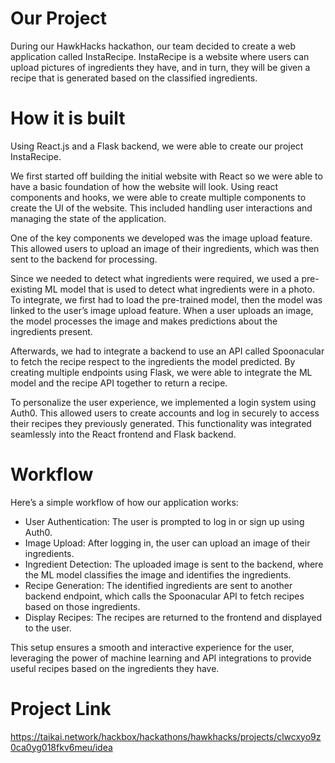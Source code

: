 # Our Project
During our HawkHacks hackathon, our team decided to create a web application called InstaRecipe. InstaRecipe is a website where users can upload pictures of ingredients they have, and in turn, they will be given a recipe that is generated based on the classified ingredients.

# How it is built
Using React.js and a Flask backend, we were able to create our project InstaRecipe. 

We first started off building the initial website with React so we were able to have a basic foundation of how the website will look. Using react components and hooks, we were able to create multiple components to create the UI of the website. This included handling user interactions and managing the state of the application.

One of the key components we developed was the image upload feature. This allowed users to upload an image of their ingredients, which was then sent to the backend for processing.

Since we needed to detect what ingredients were required, we used a pre-existing ML model that is used to detect what ingredients were in a photo. To integrate, we first had to load the pre-trained model, then the model was linked to the user’s image upload feature. When a user uploads an image, the model processes the image and makes predictions about the ingredients present.

Afterwards, we had to integrate a backend to use an API called Spoonacular to fetch the recipe respect to the ingredients the model predicted. By creating multiple endpoints using Flask, we were able to integrate the ML model and the recipe API together to return a recipe.

To personalize the user experience, we implemented a login system using Auth0. This allowed users to create accounts and log in securely to access their recipes they previously generated. This functionality was integrated seamlessly into the React frontend and Flask backend.

# Workflow
Here’s a simple workflow of how our application works:

- User Authentication: The user is prompted to log in or sign up using Auth0.
- Image Upload: After logging in, the user can upload an image of their ingredients.
- Ingredient Detection: The uploaded image is sent to the backend, where the ML model classifies the image and identifies the ingredients.
- Recipe Generation: The identified ingredients are sent to another backend endpoint, which calls the Spoonacular API to fetch recipes based on those ingredients.
- Display Recipes: The recipes are returned to the frontend and displayed to the user.

This setup ensures a smooth and interactive experience for the user, leveraging the power of machine learning and API integrations to provide useful recipes based on the ingredients they have.

# Project Link
https://taikai.network/hackbox/hackathons/hawkhacks/projects/clwcxyo9z0ca0yg018fkv6meu/idea
